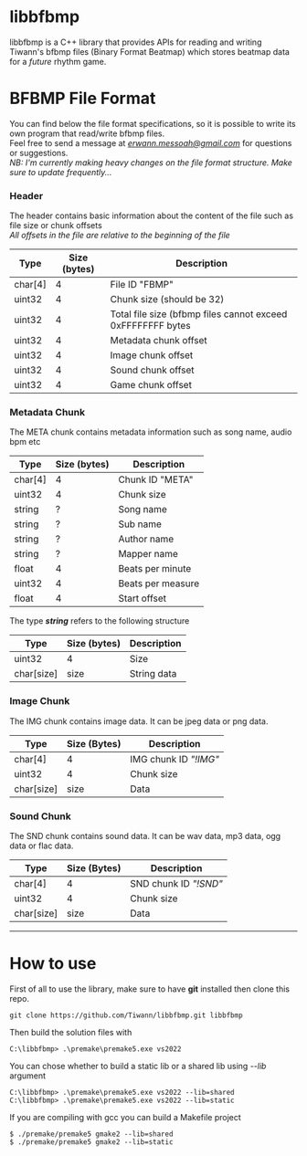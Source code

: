 # libbfbmp
libbfbmp is a C++ library that provides APIs for reading and writing Tiwann's bfbmp files (Binary Format Beatmap) which stores beatmap data for a *future* rhythm game.

# BFBMP File Format
You can find below the file format specifications, so it is possible to write its own program that read/write bfbmp files. <br>
Feel free to send a message at *erwann.messoah@gmail.com* for questions or suggestions. <br>
*NB: I'm currently making heavy changes on the file format structure. Make sure to update frequently...* <br>

### Header
The header contains basic information about the content of the file such as file size or chunk offsets <br>
*All offsets in the file are relative to the beginning of the file* <br>

| Type    | Size (bytes) | Description                                                 |
|---------|--------------|-------------------------------------------------------------|
| char[4] | 4            | File ID "FBMP"                                              |
| uint32  | 4            | Chunk size (should be 32)                                   |
| uint32  | 4            | Total file size (bfbmp files cannot exceed 0xFFFFFFFF bytes |
| uint32  | 4            | Metadata chunk offset                                       |
| uint32  | 4            | Image chunk offset                                          |
| uint32  | 4            | Sound chunk offset                                          |
| uint32  | 4            | Game chunk offset                                           |

### Metadata Chunk
The META chunk contains metadata information such as song name, audio bpm etc <br>

| Type    | Size (bytes) | Description       |
|---------|--------------|-------------------|
| char[4] | 4            | Chunk ID "META"   |
| uint32  | 4            | Chunk size        |
| string  | ?            | Song name         |
| string  | ?            | Sub name          |
| string  | ?            | Author name       |
| string  | ?            | Mapper name       |
| float   | 4            | Beats per minute  |
| uint32  | 4            | Beats per measure |
| float   | 4            | Start offset      |


The type _**string**_ refers to the following structure

| Type       | Size (bytes) | Description |
|------------|--------------|-------------|
| uint32     | 4            | Size        |
| char[size] | size         | String data |

### Image Chunk
The IMG chunk contains image data. It can be jpeg data or png data. <br>

| Type       | Size (Bytes)   | Description           |
|------------|----------------|-----------------------|
| char[4]    | 4              | IMG chunk ID *"!IMG"* |
| uint32     | 4              | Chunk size            |
| char[size] | size           | Data                  |

### Sound Chunk
The SND chunk contains sound data. It can be wav data, mp3 data, ogg data or flac data. <br>

| Type       | Size (Bytes)   | Description           |
|------------|----------------|-----------------------|
| char[4]    | 4              | SND chunk ID *"!SND"* |
| uint32     | 4              | Chunk size            |
| char[size] | size           | Data                  |

----------------------------------------------------------
# How to use
First of all to use the library, make sure to have **git** installed then clone this repo.
```shell
git clone https://github.com/Tiwann/libbfbmp.git libbfbmp
```

Then build the solution files with
```shell
C:\libbfbmp> .\premake\premake5.exe vs2022
```

You can chose whether to build a static lib or a shared lib using *--lib* argument
```shell
C:\libbfbmp> .\premake\premake5.exe vs2022 --lib=shared
C:\libbfbmp> .\premake\premake5.exe vs2022 --lib=static
```

If you are compiling with gcc you can build a Makefile project
```shell
$ ./premake/premake5 gmake2 --lib=shared
$ ./premake/premake5 gmake2 --lib=static
```
